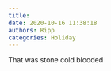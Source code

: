 ```yaml
---
title: 
date: 2020-10-16 11:38:18
authors: Ripp
categories: Holiday
---
```


 That was stone cold blooded